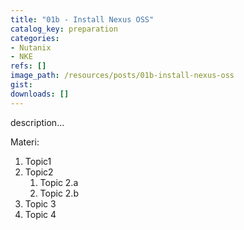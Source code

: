 ```yaml
---
title: "01b - Install Nexus OSS"
catalog_key: preparation
categories:
- Nutanix
- NKE
refs: []
image_path: /resources/posts/01b-install-nexus-oss
gist: 
downloads: []
---
```



description...

<!--more-->

Materi: 

1. Topic1
2. Topic2
    1. Topic 2.a
    2. Topic 2.b
3. Topic 3
4. Topic 4